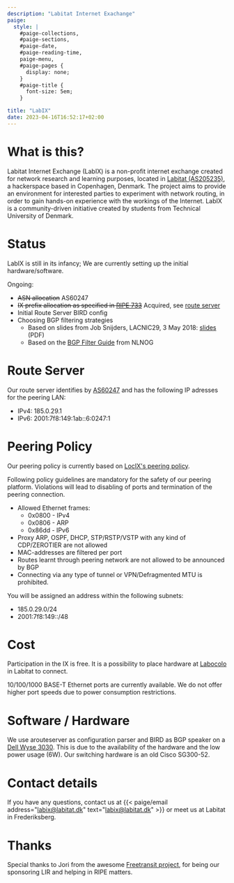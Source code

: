 ```yaml
---
description: "Labitat Internet Exachange"
paige:
  style: |
    #paige-collections,
    #paige-sections,
    #paige-date,
    #paige-reading-time,
    paige-menu,
    #paige-pages {
      display: none;
    }
    #paige-title {
      font-size: 5em;
    }

title: "LabIX"
date: 2023-04-16T16:52:17+02:00
---
```



# What is this?

Labitat Internet Exchange (LabIX) is a non-profit internet exchange created for network research and learning purposes, located in [Labitat (AS205235)](https://www.peeringdb.com/net/23277), a hackerspace based in Copenhagen, Denmark. The project aims to provide an environment for interested parties to experiment with network routing, in order to gain hands-on experience with the workings of the Internet. LabIX is a community-driven initiative created by students from Technical University of Denmark.

# Status

LabIX is still in its infancy; We are currently setting up the initial hardware/software.

Ongoing:
- ~~ASN allocation~~ AS60247
- ~~IX prefix allocation as specified in [RIPE 733](https://www.ripe.net/publications/docs/ripe-733#61)~~ Acquired, see [route server](#route-server)
- Initial Route Server BIRD config
- Choosing BGP filtering strategies
	- Based on slides from Job Snijders, LACNIC29, 3 May 2018: [slides](https://www.lacnic.net/innovaportal/file/2621/1/lacnic29_peering_tutorial.pdf) (PDF)
	- Based on the [BGP Filter Guide](https://bgpfilterguide.nlnog.net/) from NLNOG  

# Route Server

Our route server identifies by [AS60247](https://as60247.peeringdb.com/) and has the following IP adresses for the peering LAN: 
- IPv4: 185.0.29.1
- IPv6: 2001:7f8:149:1ab::6:0247:1

# Peering Policy

Our peering policy is currently based on [LocIX's peering policy](https://locix.online/technical.html).

Following policy guidelines are mandatory for the safety of our peering platform. Violations will lead to disabling of ports and termination of the peering connection.

-   Allowed Ethernet frames:
	- 0x0800 - IPv4
	- 0x0806 - ARP
	- 0x86dd - IPv6
- Proxy ARP, OSPF, DHCP, STP/RSTP/VSTP with any kind of CDP/ZEROTIER are not allowed
-   MAC-addresses are filtered per port
-   Routes learnt through peering network are not allowed to be announced by BGP
-   Connecting via any type of tunnel or VPN/Defragmented MTU is prohibited.

You will be assigned an address within the following subnets:

- 185.0.29.0/24
- 2001:7f8:149::/48

# Cost

Participation in the IX is free. It is a possibility to place hardware at [Labocolo](https://labitat.dk/wiki/Labicolo) in Labitat to connect.

10/100/1000 BASE-T Ethernet ports are currently available. We do not offer higher port speeds due to power consumption restrictions.

# Software / Hardware

We use arouteserver as configuration parser and BIRD as BGP speaker on a [Dell Wyse 3030](https://www.parkytowers.me.uk/thin/wyse/3030/). This is due to the availability of the hardware and the low power usage (6W). Our switching hardware is an old Cisco SG300-52.

# Contact details

If you have any questions, contact us at {{< paige/email
    address="labix@labitat.dk"
    text="labix@labitat.dk" >}}
or meet us at Labitat in Frederiksberg.


# Thanks

Special thanks to Jori from the awesome [Freetransit project](https://www.freetransit.ch/), for being our sponsoring LIR and helping in RIPE matters.
